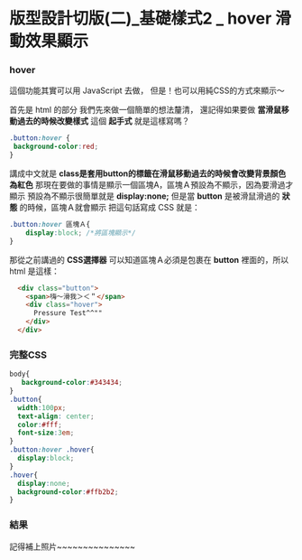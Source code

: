 # 版型設計切版(二)_基礎樣式2 _ hover 滑動效果顯示

### hover
這個功能其實可以用 JavaScript 去做，
但是！也可以用純CSS的方式來顯示～


首先是 html 的部分
我們先來做一個簡單的想法釐清，
還記得如果要做 **當滑鼠移動過去的時候改變樣式** 這個 **起手式** 就是這樣寫嗎？
```css
.button:hover {
 background-color:red;
}
```

講成中文就是 **class是套用button的標籤在滑鼠移動過去的時候會改變背景顏色為紅色**
那現在要做的事情是顯示一個區塊A，區塊Ａ預設為不顯示，因為要滑過才顯示
預設為不顯示很簡單就是 **display:none;**
但是當 **button** 是被滑鼠滑過的 **狀態** 的時候，區塊Ａ就會顯示
把這句話寫成 CSS 就是：
```css
.button:hover 區塊Ａ{
    display:block; /*將區塊顯示*/
}
```


那從之前講過的 **CSS選擇器** 可以知道區塊Ａ必須是包裹在 **button** 裡面的，所以 html 是這樣：
```html
  <div class="button">
    <span>嗨～滑我＞＜＂</span>
    <div class="hover">
      Pressure Test^^""
    </div>
  </div>
```

### 完整CSS
```css
body{
   background-color:#343434;
}
.button{
  width:100px;
  text-align: center;
  color:#fff;
  font-size:3em;
}
.button:hover .hover{
  display:block;
}
.hover{
  display:none;
  background-color:#ffb2b2;
}
```


### 結果
記得補上照片~~~~~~~~~~~~~~~

